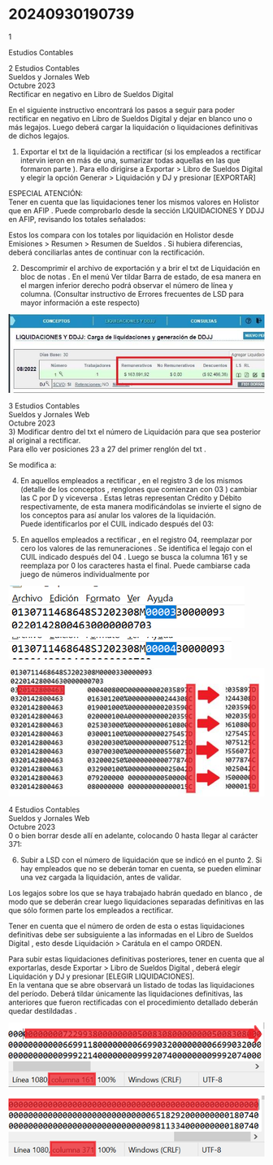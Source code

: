 # 20240930190739

 1 
 
  
Estudios Contables  


 
 
 
 2 Estudios Contables  
Sueldos y Jornales  Web  
Octubre 2023  
 Rectificar en negativo en Libro de Sueldos Digital  
 
En el siguiente instructivo encontrará los pasos a seguir para poder 
rectificar en negativo en Libro de Sueldos Digital y dejar en blanco uno o 
más legajos. Luego deberá cargar la liquidación o liquidaciones definitivas 
de dichos legajos.  
 
 
1) Exportar el txt de la liquidación a rectificar (si los empleados  a 
rectificar intervin ieron  en más de una, sumarizar  todas aquellas en 
las que formaron parte ). 
Para ello dirigirse a Exportar > Libro de Sueldos Digital  y elegir la 
opción Generar > Liquidación y DJ  y presionar [EXPORTAR]  
 
ESPECIAL ATENCIÓN:  
Tener en cuenta que las liquidaciones tener los mismos valores  en 
Holistor que en AFIP . Puede comprobarlo desde la sección 
LIQUIDACIONES Y DDJJ en AFIP, revisando los totales señalados:  
 
 
 
Estos los compara con los totales por liquidación en Holistor desde 
Emisiones > Resumen > Resumen de Sueldos . Si hubiera diferencias, 
deberá conciliarlas antes de continuar con la rectificación.  
 
2) Descomprimir el archivo de exportación y a brir el txt de Liquidación 
en bloc de notas . En el menú Ver tildar Barra de estado, de esa 
manera en el margen inferior derecho  podrá observar el número de 
línea  y columna. (Consultar instructivo de Errores frecuentes de LSD 
para mayor información a este respecto)  


![Image 1 from page 1](images/image_1_1.png)

 
 
 
 3 Estudios Contables  
Sueldos y Jornales  Web  
Octubre 2023  
 3) Modificar dentro del txt el número de Liquidación para que sea 
posterior al original a rectificar.  
Para ello ver posiciones 23 a 27 del primer renglón  del txt . 
 
  
 
Se modifica a:  
 
 
 
 
4) En aquellos empleados a rectificar , en el registro 3 de los mismos 
(detalle  de los conceptos , renglones que comienzan con 03 ) cambiar 
las C por D y viceversa . Estas letras representan Crédito y Débito 
respectivamente, de esta manera modificándolas se invierte el signo 
de los conceptos para así anular los valores de la liquidación.  
Puede identificarlos por el CUIL indicado después del 03:  
 
 
 
5) En aquellos empleados a rectificar , en el registro 04, reemplazar por 
cero los valores de las remuneraciones . 
Se identifica el legajo con el CUIL indicado después del 04 . Luego se 
busca la columna 161 y se reemplaza por 0 los caracteres hasta el 
final. Puede cambiarse cada juego de números individualmente por 


![Image 1 from page 2](images/image_2_1.png)

![Image 2 from page 2](images/image_2_2.png)

![Image 3 from page 2](images/image_2_3.png)

 
 
 
 4 Estudios Contables  
Sueldos y Jornales  Web  
Octubre 2023  
 0 o bien borrar desde allí en adelante, colocando 0 hasta llegar al 
carácter 371:  
  
 
  
 
 
6) Subir a LSD con el número de liquidación que se indicó en el punto 2. 
Si hay empleados que no se deberán tomar en cuenta, se pueden 
eliminar una vez cargada la liquidación, antes de validar.  
 
Los legajos sobre los que se haya trabajado habrán quedado en 
blanco , de modo que se deberán crear luego liquidaciones separadas 
definitivas en las que sólo formen parte los empleados a rectificar.  
 
Tener en cuenta que el número de orden de esta o estas liquidaciones 
definitivas debe ser subsiguiente a las informadas en el Libro de 
Sueldos Digital , esto desde Liquidación > Carátula en el campo 
ORDEN.  
 
Para subir estas liquidaciones definitivas posteriores, tener en cuenta 
que al exportarlas, desde Exportar > Libro de Sueldos Digital , deberá 
elegir Liquidación y DJ  y presionar [ELEGIR LIQUIDACIONES].  
En la ventana que se abre observará un listado de todas las 
liquidaciones del período. Deberá tildar únicamente las liquidaciones 
definitivas, las anteriores  que fueron rectificadas con el 
procedimiento detallado deberán quedar destildadas . 
 
 


![Image 1 from page 3](images/image_3_1.png)

![Image 2 from page 3](images/image_3_2.png)

